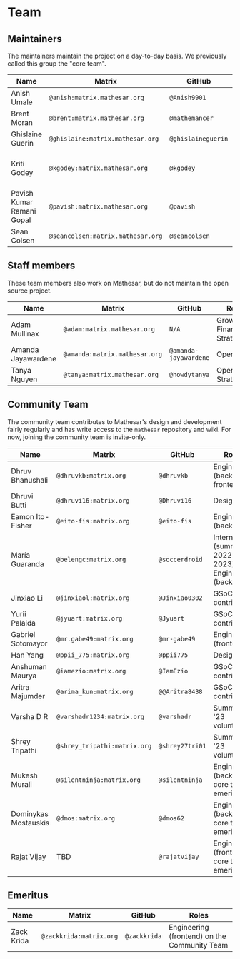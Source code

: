 # Team

## Maintainers

The maintainers maintain the project on a day-to-day basis. We previously called this group the "core team".

| **Name** | **Matrix** | **GitHub** | **Roles** |
|-|-|-|-|
| Anish Umale | `@anish:matrix.mathesar.org` | `@Anish9901` | Engineering |
| Brent Moran | `@brent:matrix.mathesar.org` | `@mathemancer` | Engineering |
| Ghislaine Guerin | `@ghislaine:matrix.mathesar.org` | `@ghislaineguerin` | Product, Design |
| Kriti Godey | `@kgodey:matrix.mathesar.org` | `@kgodey` | Project Lead, Product, Engineering |
| Pavish Kumar Ramani Gopal | `@pavish:matrix.mathesar.org` | `@pavish` | Engineering |
| Sean Colsen | `@seancolsen:matrix.mathesar.org` | `@seancolsen` | Engineering |

## Staff members
These team members also work on Mathesar, but do not maintain the open source project.

| **Name** | **Matrix** | **GitHub** | **Roles** |
|-|-|-|-|
| Adam Mullinax | `@adam:matrix.mathesar.org` | `N/A` | Growth, Finance, Strategy |
| Amanda Jayawardene | `@amanda:matrix.mathesar.org` | `@amanda-jayawardene` | Operations |
| Tanya Nguyen | `@tanya:matrix.mathesar.org` | `@howdytanya` | Operations, Strategy |

## Community Team

The community team contributes to Mathesar's design and development fairly regularly and has write access to the `mathesar` repository and wiki. For now, joining the community team is invite-only.

| **Name** | **Matrix** | **GitHub** | **Roles** |
|-|-|-|-|
| Dhruv Bhanushali | `@dhruvkb:matrix.org` | `@dhruvkb` | Engineering (backend, frontend) |
| Dhruvi Butti | `@dhruvi16:matrix.org` | `@Dhruvi16` | Design |
| Eamon Ito-Fisher | `@eito-fis:matrix.org` | `@eito-fis` | Engineering (backend) |
| María Guaranda | `@belengc:matrix.org` | `@soccerdroid` | Intern (summer 2022 & 2023), Engineering (backend) |
| Jinxiao Li | `@jinxiaol:matrix.org` | `@Jinxiao0302` | GSoC '22 contributor |
| Yurii Palaida | `@jyuart:matrix.org` | `@Jyuart` | GSoC '22 contributor |
| Gabriel Sotomayor | `@mr.gabe49:matrix.org` | `@mr-gabe49` | Engineering (frontend) |
| Han Yang | `@ppii_775:matrix.org` | `@ppii775` | Design |
| Anshuman Maurya | `@iamezio:matrix.org` | `@IamEzio` | GSoC '23 contributor |
| Aritra Majumder | `@arima_kun:matrix.org` | `@@Aritra8438` | GSoC '23 contributor |
| Varsha D R | `@varshadr1234:matrix.org` | `@varshadr` | Summer '23 volunteer |
| Shrey Tripathi | `@shrey_tripathi:matrix.org` | `@shrey27tri01` | Summer '23 volunteer |
| Mukesh Murali | `@silentninja:matrix.org` | `@silentninja` | Engineering (backend), core team emeritus |
| Dominykas Mostauskis | `@dmos:matrix.org` | `@dmos62` | Engineering (backend), core team emeritus |
| Rajat Vijay | TBD | `@rajatvijay` | Engineering (frontend), core team emeritus |

## Emeritus

| **Name** | **Matrix** | **GitHub** | **Roles** |
|-|-|-|-|
| Zack Krida | `@zackkrida:matrix.org` | `@zackkrida` | Engineering (frontend) on the Community Team |


